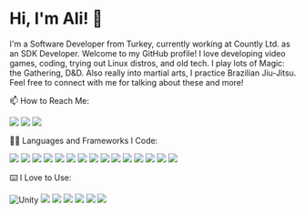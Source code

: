 # Hi, I'm Ali! 👋

I'm a Software Developer from Turkey, currently working at Countly Ltd. as an SDK Developer. Welcome to my GitHub profile! I love developing video games, coding, trying out Linux distros, and old tech. I play lots of Magic: the Gathering, D&D. Also really into martial arts, I practice Brazilian Jiu-Jitsu. Feel free to connect with me for talking about these and more!

📫 How to Reach Me:  

[![](https://img.shields.io/badge/-Ali%20R%C4%B1za%20Kat-informational?style=flat&logo=linkedin&logoColor=white&color=0077b5)](https://www.linkedin.com/in/alirizakat/) 
[![](https://img.shields.io/badge/-Send%20Email-informational?style=flat&logo=microsoft-outlook&logoColor=white&color=0078D4)](mailto:alirizakat14@gmail.com) 
[![](https://img.shields.io/twitter/url?url=https%3A%2F%2Ftwitter.com%2FCodeChokeWizard&style=social&logoColor=blue&label=Find%20me%20on%20X&labelColor=black&color=black)](https://twitter.com/CodeChokeWizard)


👨‍💻 Languages and Frameworks I Code:

![](https://img.shields.io/badge/Code-Bash-informational?style=flat&logo=gnu-bash&logoColor=white&color=1F6FEB) ![](https://img.shields.io/badge/Code-C++-informational?style=flat&logo=c%2B%2B&logoColor=white&color=1F6FEB) ![](https://img.shields.io/badge/Code-Python-informational?style=flat&logo=python&logoColor=white&color=1F6FEB) ![](https://img.shields.io/badge/Code-C%23-informational?style=flat&logo=c-sharp&logoColor=white&color=1F6FEB) ![](https://img.shields.io/badge/Code-.NET-informational?style=flat&logo=dotnet&color=1F6FEB) ![](https://img.shields.io/badge/Code-Java-informational?style=flat&logo=openjdk&logoColor=white&color=1F6FEB) ![](https://img.shields.io/badge/Code-JavaScript-informational?style=flat&logo=javascript&logoColor=white&color=1F6FEB) ![](https://img.shields.io/badge/Code-MySQL-informational?style=flat&logo=mysql&logoColor=white&color=1F6FEB) ![](https://img.shields.io/badge/Code-MariaDB-informational?style=flat&logo=mariadb&logoColor=white&color=1F6FEB) ![](https://img.shields.io/badge/Code-MSSQL-informational?style=flat&logo=microsoft-sql-server&logoColor=white&color=1F6FEB) ![](https://img.shields.io/badge/Code-PostgreSQL-informational?style=flat&logo=postgresql&logoColor=white&color=1F6FEB) ![](https://img.shields.io/badge/Code-Docker-informational?style=flat&logo=docker&logoColor=white&color=1F6FEB) ![](https://img.shields.io/badge/Code-MongoDB-informational?style=flat&logo=mongodb&logoColor=white&color=1F6FEB) ![](https://img.shields.io/badge/Code-ExpressJS-informational?style=flat&logo=express&logoColor=white&color=1F6FEB) ![](https://img.shields.io/badge/Code-NodeJS-informational?style=flat&logo=node&logoColor=white&color=1F6FEB)

⌨️ I Love to Use:

![Unity](https://img.shields.io/badge/unity-%23000000.svg?style=flat&logo=unity&logoColor=white&color=1F6FEB) ![](https://img.shields.io/badge/unrealengine-%23313131.svg?style=flat&logo=unrealengine&logoColor=white&color=1F6FEB) ![](https://img.shields.io/badge/Jira-informational?style=flat&logo=jira&logoColor=white&color=0052CC) ![](https://img.shields.io/badge/SSMS-informational?style=flat&logo=MicrosoftSqlServer&logoColor=white&color=cc2927) ![](https://img.shields.io/badge/Workbench-informational?style=flat&logo=mysql&logoColor=white&color=0db7ed) ![](https://img.shields.io/badge/Trello-informational?style=flat&logo=trello&color=0052CC&logoColor=white) ![](https://img.shields.io/badge/NuGet-informational?style=flat&logo=nuget&logoColor=white&color=004880)
